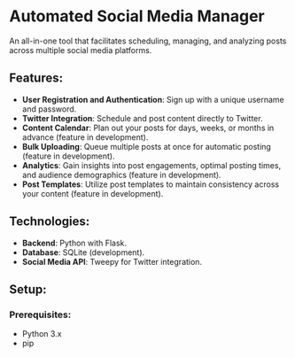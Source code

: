 # Automated Social Media Manager

An all-in-one tool that facilitates scheduling, managing, and analyzing posts across multiple social media platforms.

## Features:

- **User Registration and Authentication**: Sign up with a unique username and password.
- **Twitter Integration**: Schedule and post content directly to Twitter.
- **Content Calendar**: Plan out your posts for days, weeks, or months in advance (feature in development).
- **Bulk Uploading**: Queue multiple posts at once for automatic posting (feature in development).
- **Analytics**: Gain insights into post engagements, optimal posting times, and audience demographics (feature in development).
- **Post Templates**: Utilize post templates to maintain consistency across your content (feature in development).

## Technologies:

- **Backend**: Python with Flask.
- **Database**: SQLite (development).
- **Social Media API**: Tweepy for Twitter integration.

## Setup:

### Prerequisites:

- Python 3.x
- pip

